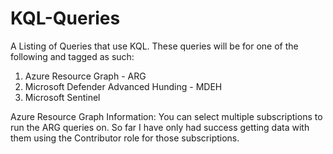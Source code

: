 # KQL-Queries

A Listing of Queries that use KQL.
These queries will be for one of the following and tagged as such:
1) Azure Resource Graph - ARG
2) Microsoft Defender Advanced Hunding - MDEH
3) Microsoft Sentinel


Azure Resource Graph Information:
You can select multiple subscriptions to run the ARG queries on. So far I have only had success getting data with them using the Contributor role for those subscriptions.
